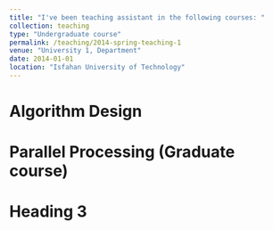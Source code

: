 ```yaml
---
title: "I've been teaching assistant in the following courses: "
collection: teaching
type: "Undergraduate course"
permalink: /teaching/2014-spring-teaching-1
venue: "University 1, Department"
date: 2014-01-01
location: "Isfahan University of Technology"
---
```


Algorithm Design
======

Parallel Processing (Graduate course)
======

Heading 3
======
